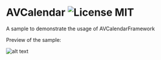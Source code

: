 # AVCalendar ![License MIT](https://go-shields.herokuapp.com/license-MIT-blue.png)
A sample to demonstrate the usage of AVCalendarFramework

Preview of the sample:

![alt text](https://raw.githubusercontent.com/vyasanirudh/AVCalendar/master/AVCalendarSample/AVCalendarSample/Screenshot.png)
